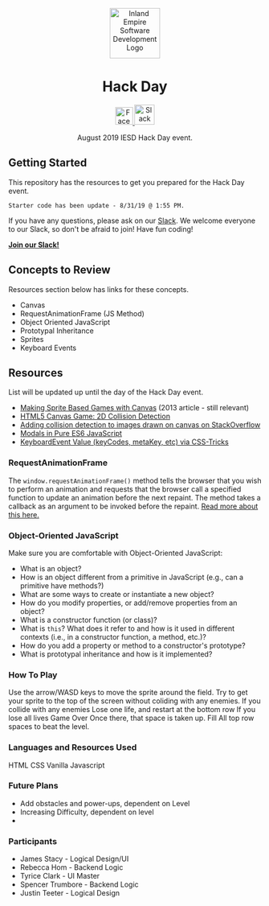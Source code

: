 <p align="center">
  <img 
    alt="Inland Empire Software Development Logo" 
    src="https://user-images.githubusercontent.com/36907562/55706662-9ae24f80-5996-11e9-9557-3a8440c5926a.png" 
    width="100px" >
</p>
<h1 align="center"> 
  Hack Day
</h1>
<p align="center">
  <a href="https://www.facebook.com/iesdinc/">
    <img 
      alt="Facebook logo" 
      src="https://en.facebookbrand.com/wp-content/uploads/2016/05/flogo_rgb_hex-brc-site-250.png" 
      width="35px">
  </a>
  <a href="https://join.slack.com/t/ie-sd/shared_invite/enQtNTY1NDU3MTg4NDE5LWZiNjViZmQ0ODhmN2Q0NTg1NWQwZTcyODEyYmM4ZGYxNjZkM2UxYzU5OTZkMDY4YzljYjIwZGY4YmEyNzRlNjA">
    <img 
      alt="Slack logo"
      src="https://cdn-images-1.medium.com/max/1600/1*rncLjp_nxRi08Y8AKZCJVA.png"
      width="40px">
  </a>
</p>

<p align="center">
  August 2019 IESD Hack Day event.
</p>


## **Getting Started**

This repository has the resources to get you prepared for the Hack Day event. 

```Starter code has been update - 8/31/19 @ 1:55 PM.```

If you have any questions, please ask on our [Slack](https://ie-sd.slack.com). We welcome everyone to our Slack, so don't be afraid to join! Have fun coding!

**<a href="https://bit.ly/2C0umfQ">Join our Slack!</a>**

## **Concepts to Review**
Resources section below has links for these concepts. 
- Canvas 
- RequestAnimationFrame (JS Method)
- Object Oriented JavaScript 
- Prototypal Inheritance 
- Sprites
- Keyboard Events 

## **Resources**
List will be updated up until the day of the Hack Day event.
- <a href="https://jlongster.com/Making-Sprite-based-Games-with-Canvas">Making Sprite Based Games with Canvas</a> (2013 article - still relevant)
- <a href="http://blog.sklambert.com/html5-canvas-game-2d-collision-detection#d-collision-detection">HTML5 Canvas Game: 2D Collision Detection</a>
- <a href="https://stackoverflow.com/questions/13916966/adding-collision-detection-to-images-drawn-on-canvas">Adding collision detection to images drawn on canvas on StackOverflow</a>
- <a href="https://lowrey.me/modals-in-pure-es6-javascript/">Modals in Pure ES6 JavaScript</a>
- <a href="https://css-tricks.com/snippets/javascript/javascript-keycodes/">KeyboardEvent Value (keyCodes, metaKey, etc) via CSS-Tricks</a>

### **RequestAnimationFrame**

The `window.requestAnimationFrame()` method tells the browser that you wish to perform an animation and requests that the browser call a specified function to update an animation before the next repaint. The method takes a callback as an argument to be invoked before the repaint. <a href="https://developer.mozilla.org/en-US/docs/Web/API/window/requestAnimationFrame">Read more about this here.</a>

### **Object-Oriented JavaScript**
Make sure you are comfortable with Object-Oriented JavaScript:

- What is an object?
- How is an object different from a primitive in JavaScript (e.g., can a primitive have methods?)
- What are some ways to create or instantiate a new object?
- How do you modify properties, or add/remove properties from an object?
- What is a constructor function (or class)?
- What is `this`? What does it refer to and how is it used in different contexts (i.e., in a constructor function, a method, etc.)?
- How do you add a property or method to a constructor's prototype?
- What is prototypal inheritance and how is it implemented?


### How To Play
Use the arrow/WASD keys to move the sprite around the field.
Try to get your sprite to the top of the screen without coliding with any enemies.
  If you collide with any enemies
    Lose one life, and restart at the bottom row
    If you lose all lives
      Game Over
  Once there, that space is taken up.
Fill All top row spaces to beat the level.

### Languages and Resources Used
HTML
CSS
Vanilla Javascript

### Future Plans
- Add obstacles and power-ups, dependent on Level
- Increasing Difficulty, dependent on level
- 

### Participants
- James Stacy - Logical Design/UI
- Rebecca Hom - Backend Logic
- Tyrice Clark - UI Master
- Spencer Trumbore - Backend Logic
- Justin Teeter - Logical Design